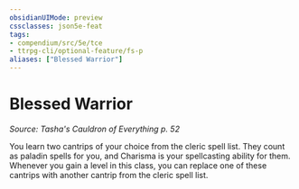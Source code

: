 ```yaml
---
obsidianUIMode: preview
cssclasses: json5e-feat
tags:
- compendium/src/5e/tce
- ttrpg-cli/optional-feature/fs-p
aliases: ["Blessed Warrior"]
---
```

# Blessed Warrior
*Source: Tasha's Cauldron of Everything p. 52*  

You learn two cantrips of your choice from the cleric spell list. They count as paladin spells for you, and Charisma is your spellcasting ability for them. Whenever you gain a level in this class, you can replace one of these cantrips with another cantrip from the cleric spell list.